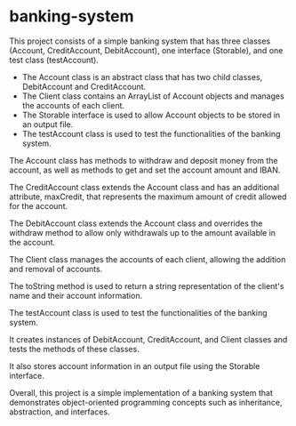 # banking-system
This project consists of a simple banking system that has three classes (Account, CreditAccount, DebitAccount), one interface (Storable),
and one test class (testAccount).

- The Account class is an abstract class that has two child classes,
DebitAccount and CreditAccount.
- The Client class contains an ArrayList of Account objects and manages the accounts of each client.
- The Storable interface is used to allow Account objects to be stored in an output file. 
- The testAccount class is used to test the functionalities of the banking system.

The Account class has methods to withdraw and deposit money from the account, as well as methods to get and set the account amount and IBAN. 

The CreditAccount class extends the Account class and has an additional attribute, maxCredit, that represents the maximum amount of credit allowed for the account.

The DebitAccount class extends the Account class and overrides the withdraw method to allow only withdrawals up to the amount available in the account.

The Client class manages the accounts of each client, allowing the addition and removal of accounts.

The toString method is used to return a string representation of the client's name and their account information.

The testAccount class is used to test the functionalities of the banking system.

It creates instances of DebitAccount, CreditAccount, and Client classes and tests the methods of these classes.

It also stores account information in an output file using the Storable interface.

Overall, this project is a simple implementation of a banking system that demonstrates object-oriented programming concepts such as inheritance, abstraction, and interfaces.
